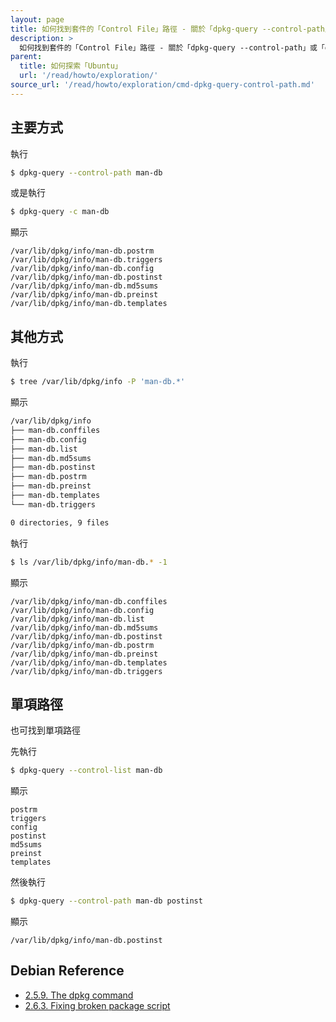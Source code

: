 ```yaml
---
layout: page
title: 如何找到套件的「Control File」路徑 - 關於「dpkg-query --control-path」或「dpkg-query -c」
description: >
  如何找到套件的「Control File」路徑 - 關於「dpkg-query --control-path」或「dpkg-query -c」
parent:
  title: 如何探索「Ubuntu」
  url: '/read/howto/exploration/'
source_url: '/read/howto/exploration/cmd-dpkg-query-control-path.md'
---
```



## 主要方式

執行

``` sh
$ dpkg-query --control-path man-db
```

或是執行

``` sh
$ dpkg-query -c man-db
```

顯示

```
/var/lib/dpkg/info/man-db.postrm
/var/lib/dpkg/info/man-db.triggers
/var/lib/dpkg/info/man-db.config
/var/lib/dpkg/info/man-db.postinst
/var/lib/dpkg/info/man-db.md5sums
/var/lib/dpkg/info/man-db.preinst
/var/lib/dpkg/info/man-db.templates
```

## 其他方式

執行

``` sh
$ tree /var/lib/dpkg/info -P 'man-db.*'
```

顯示

``` sh
/var/lib/dpkg/info
├── man-db.conffiles
├── man-db.config
├── man-db.list
├── man-db.md5sums
├── man-db.postinst
├── man-db.postrm
├── man-db.preinst
├── man-db.templates
└── man-db.triggers

0 directories, 9 files
```

執行

``` sh
$ ls /var/lib/dpkg/info/man-db.* -1
```

顯示

```
/var/lib/dpkg/info/man-db.conffiles
/var/lib/dpkg/info/man-db.config
/var/lib/dpkg/info/man-db.list
/var/lib/dpkg/info/man-db.md5sums
/var/lib/dpkg/info/man-db.postinst
/var/lib/dpkg/info/man-db.postrm
/var/lib/dpkg/info/man-db.preinst
/var/lib/dpkg/info/man-db.templates
/var/lib/dpkg/info/man-db.triggers
```

## 單項路徑

也可找到單項路徑

先執行

``` sh
$ dpkg-query --control-list man-db
```

顯示

```
postrm
triggers
config
postinst
md5sums
preinst
templates
```

然後執行

``` sh
$ dpkg-query --control-path man-db postinst
```

顯示

```
/var/lib/dpkg/info/man-db.postinst
```

## Debian Reference

* [2.5.9. The dpkg command](https://www.debian.org/doc/manuals/debian-reference/ch02.en.html#_the_dpkg_command)
* [2.6.3. Fixing broken package script](https://www.debian.org/doc/manuals/debian-reference/ch02.en.html#_fixing_broken_package_script)
